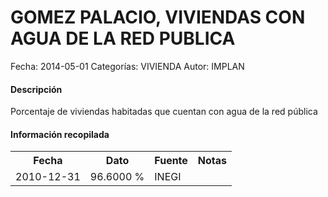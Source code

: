 GOMEZ PALACIO, VIVIENDAS CON AGUA DE LA RED PUBLICA
=====

Fecha: 2014-05-01
Categorías: VIVIENDA
Autor: IMPLAN

#### Descripción

Porcentaje de viviendas habitadas que cuentan con agua de la red pública

#### Información recopilada

<table class="table table-hover table-bordered">
  <tr><th>Fecha</th><th>Dato</th><th>Fuente</th><th>Notas</th></tr>
  <tr><td>2010-12-31</td><td>96.6000 %</td><td>INEGI</td><td></td></tr>
</table>

